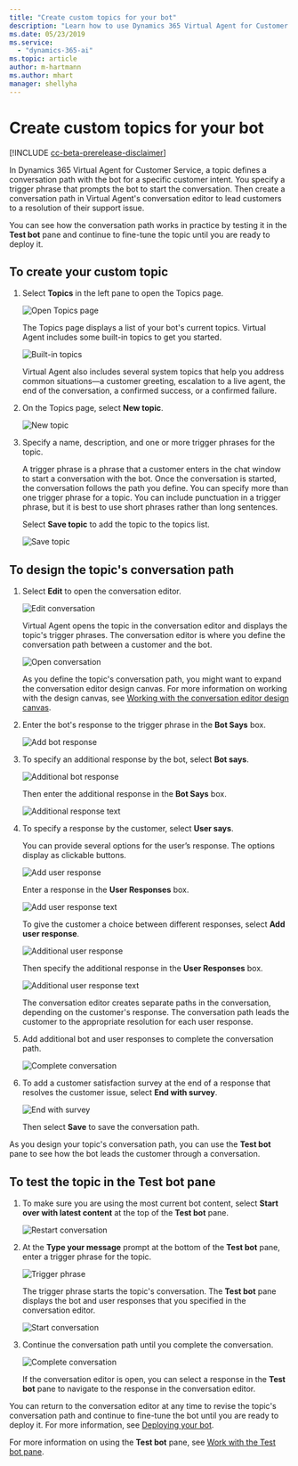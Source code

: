 ```yaml
---
title: "Create custom topics for your bot"
description: "Learn how to use Dynamics 365 Virtual Agent for Customer Service to create custom topics for your bot."
ms.date: 05/23/2019
ms.service:
  - "dynamics-365-ai"
ms.topic: article
author: m-hartmann
ms.author: mhart
manager: shellyha
---
```


# Create custom topics for your bot

[!INCLUDE [cc-beta-prerelease-disclaimer](../includes/cc-beta-prerelease-disclaimer.md)]

In Dynamics 365 Virtual Agent for Customer Service, a topic defines a conversation path with the bot for a specific customer intent. You specify a trigger phrase that prompts the bot to start the conversation. Then create a conversation path in Virtual Agent's conversation editor to lead customers to a resolution of their support issue.

You can see how the conversation path works in practice by testing it in the **Test bot** pane and continue to fine-tune the topic until you are ready to deploy it.

## To create your custom topic

1. Select **Topics** in the left pane to open the Topics page.


   ![Open Topics page](media/open-topics.png)

    The Topics page displays a list of your bot's current topics. Virtual Agent includes some built-in topics to get you started.

   ![Built-in topics](media/template-topics.png)

    Virtual Agent also includes several system topics that help you address common situations—a customer greeting, escalation to a live agent, the end of the conversation, a confirmed success, or a confirmed failure.

2. On the Topics page, select **New topic**.

   ![New topic](media/create-new-topic.png)

3. Specify a name, description, and one or more trigger phrases for the topic.

    A trigger phrase is a phrase that a customer enters in the chat window to start a conversation with the bot. Once the conversation is started, the conversation follows the path you define. You can specify more than one trigger phrase for a topic. You can include punctuation in a trigger phrase, but it is best to use short phrases rather than long sentences.

    Select **Save topic** to add the topic to the topics list.


   ![Save topic](media/save-topic.png)

## To design the topic's conversation path

1. Select **Edit** to open the conversation editor.

   ![Edit conversation](media/edit-conversation.png)

    Virtual Agent opens the topic in the conversation editor and displays the topic's trigger phrases. The conversation editor is where you define the conversation path between a customer and the bot.

   ![Open conversation](media/open-conversation.png)

    As you define the topic's conversation path, you might want to expand the conversation editor design canvas. For more information on working with the design canvas, see [Working with the conversation editor design canvas](expanding-design-canvas.md).

2. Enter the bot's response to the trigger phrase in the **Bot Says** box.

   ![Add bot response](media/bot-response.png)

3. To specify an additional response by the bot, select **Bot says**.

   ![Additional bot response](media/add-response.png)

    Then enter the additional response in the **Bot Says** box.

   ![Additional response text](media/response-text.png)

4. To specify a response by the customer, select **User says**.

    You can provide several options for the user’s response. The options display as clickable buttons.

   ![Add user response](media/user-says.png)

    Enter a response in the **User Responses** box.

   ![Add user response text](media/user-response.png)

    To give the customer a choice between different responses, select **Add user response**.

   ![Additional user response](media/second-response.png)

    Then specify the additional response in the **User Responses** box.

   ![Additional user response text](media/second-response-text.png)

    The conversation editor creates separate paths in the conversation, depending on the customer's response. The conversation path leads the customer to the appropriate resolution for each user response.

5. Add additional bot and user responses to complete the conversation path.

   ![Complete conversation](media/complete-conversation.png)

6. To add a customer satisfaction survey at the end of a response that resolves the customer issue, select **End with survey**.

   ![End with survey](media/end-with-survey.png)

   Then select **Save** to save the conversation path.

As you design your topic's conversation path, you can use the **Test bot** pane to see how the bot leads the customer through a conversation.

## To test the topic in the Test bot pane

1. To make sure you are using the most current bot content, select **Start over with latest content** at the top of the **Test bot** pane.

   ![Restart conversation](media/restart-conversation.png)

2. At the **Type your message** prompt at the bottom of the **Test bot** pane, enter a trigger phrase for the topic.

   ![Trigger phrase](media/enter-trigger.png)

   The trigger phrase starts the topic's conversation. The **Test bot** pane displays the bot and user responses that you specified in the conversation editor.

   ![Start conversation](media/start-conversation.png)

3. Continue the conversation path until you complete the conversation.

   ![Complete conversation](media/complete-conversation.png)

   If the conversation editor is open, you can select a response in the **Test bot** pane to navigate to the response in the conversation editor.

You can return to the conversation editor at any time to revise the topic's conversation path and continue to fine-tune the bot until you are ready to deploy it. For more information, see [Deploying your bot](getting-started-deploy.md).

For more information on using the **Test bot** pane, see [Work with the Test bot pane](how-to-test-bot.md).
